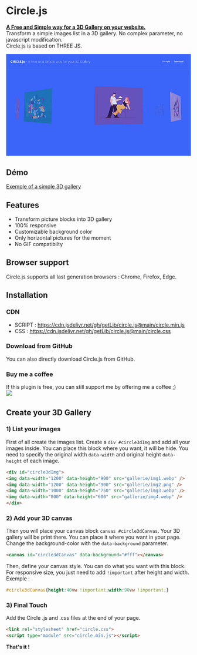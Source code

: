# Circle.js

<p><b><a href="https://circle3dgallery.com/">A Free and Simple way for a 3D Gallery on your website.</a></b><br/>
Transform a simple images list in a 3D gallery. No complex parameter, no javascript modification.<br/>
Circle.js is based on THREE JS.
</p>
<p><img src="circle-capture.jpg" /></p>

## Démo
<a href="https://circle3dgallery.com/exemple.html">Exemple of a simple 3D gallery</a>

## Features
* Transform picture blocks into 3D gallery
* 100% responsive
* Customizable background color
* Only horizontal pictures for the moment
* No GIF compatibilty
  
## Browser support
Circle.js supports all last generation browsers : Chrome, Firefox, Edge.

## Installation

### CDN
* SCRIPT : https://cdn.jsdelivr.net/gh/getLib/circle.js@main/circle.min.js
* CSS : https://cdn.jsdelivr.net/gh/getLib/circle.js@main/circle.css
### Download from GitHub
You can also directly download Circle.js from GitHub.
### Buy me a coffee
If this plugin is free, you can still support me by offering me a coffee ;)<br/>
<a href="https://www.buymeacoffee.com/circle3djs"><img src="https://img.buymeacoffee.com/button-api/?text=Buy me a coffee&emoji=&slug=circle3djs&button_colour=5F7FFF&font_colour=ffffff&font_family=Poppins&outline_colour=000000&coffee_colour=FFDD00"></a>

## Create your 3D Gallery

### 1) List your images
First of all create the images list. Create a `div #circle3dImg` and add all your images inside.
You can place this block where you want, it will be hide.
You need to specify the original width `data-width` and original height `data-height` of each image.
```html
<div id="circle3dImg">
<img data-width="1200" data-height="900" src="gallerie/img1.webp" />
<img data-width="1200" data-height="900" src="gallerie/img2.png" />
<img data-width="1000" data-height="750" src="gallerie/img3.webp" />
<img data-width="800" data-height="600" src="gallerie/img4.webp" />
</div>
```
### 2) Add your 3D canvas
Then you will place your canvas block `canvas #circle3dCanvas`. Your 3D gallery will be print there.
You can place it where you want in your page.
Change the background-color with the `data-background` parameter.
```html
<canvas id="circle3dCanvas" data-background="#fff"></canvas>
```
Then, define your canvas style. You can do what you want with this block.
For responsive size, you just need to add `!important` after height and width.<br/>
Exemple : 
```css
#circle3dCanvas{height:40vw !important;width:90vw !important;}
```

### 3) Final Touch
Add the Circle .js and .css files at the end of your page.
```html
<link rel="stylesheet" href="circle.css">
<script type="module" src="circle.min.js"></script>
```
<strong>That's it !</strong>

